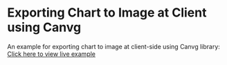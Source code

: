 Exporting Chart to Image at Client using Canvg
===
An example for exporting chart to image at client-side using Canvg library: [Click here to view live example](http://fc.gagansikri.in/workspace/fc-play/js/Export-at-Client-using-Canvg/index.html "View Live Example Here")